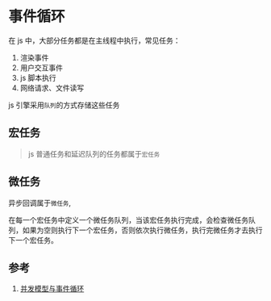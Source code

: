 # 事件循环

在 js 中，大部分任务都是在主线程中执行，常见任务：

1. 渲染事件
2. 用户交互事件
3. js 脚本执行
4. 网络请求、文件读写

js 引擎采用`队列`的方式存储这些任务

## 宏任务

> js 普通任务和延迟队列的任务都属于`宏任务`

## 微任务

异步回调属于`微任务`,

在每一个宏任务中定义一个微任务队列，当该宏任务执行完成，会检查微任务队列，如果为空则执行下一个宏任务，否则依次执行微任务，执行完微任务才去执行下一个宏任务。

## 参考

1. [并发模型与事件循环](https://developer.mozilla.org/zh-CN/docs/Web/JavaScript/EventLoop)
